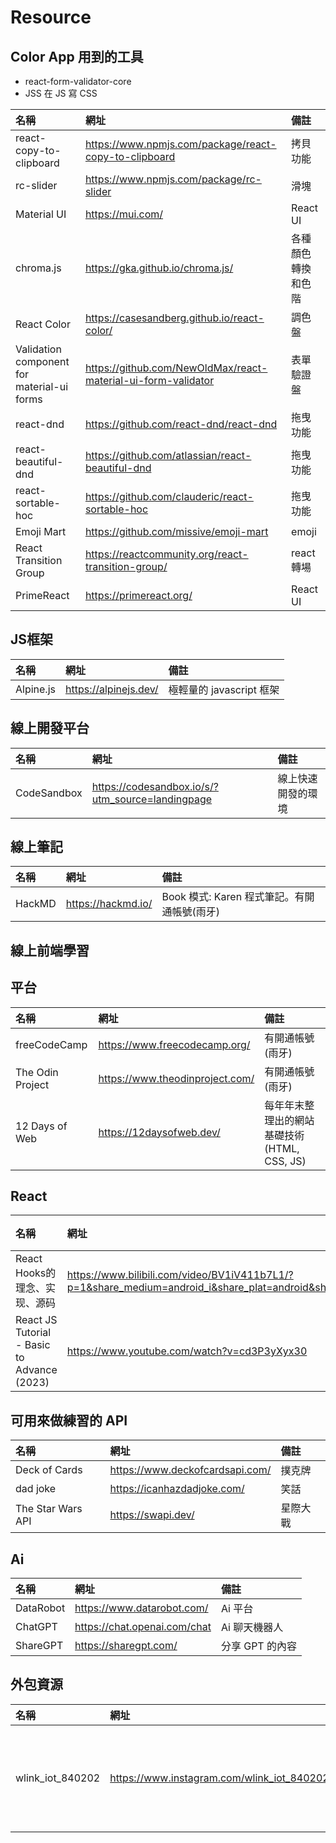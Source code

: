 # Resource

## Color App 用到的工具

- react-form-validator-core
- JSS 在 JS 寫 CSS

| 名稱                                       | 網址                                                          | 備註               |
| :----------------------------------------- | :------------------------------------------------------------ | :----------------- |
| react-copy-to-clipboard                    | https://www.npmjs.com/package/react-copy-to-clipboard         | 拷貝功能           |
| rc-slider                                  | https://www.npmjs.com/package/rc-slider                       | 滑塊               |
| Material UI                                | https://mui.com/                                              | React UI           |
| chroma.js                                  | https://gka.github.io/chroma.js/                              | 各種顏色轉換和色階 |
| React Color                                | https://casesandberg.github.io/react-color/                   | 調色盤             |
| Validation component for material-ui forms | https://github.com/NewOldMax/react-material-ui-form-validator | 表單驗證盤         |
| react-dnd                                  | https://github.com/react-dnd/react-dnd                        | 拖曳功能           |
| react-beautiful-dnd                        | https://github.com/atlassian/react-beautiful-dnd              | 拖曳功能           |
| react-sortable-hoc                         | https://github.com/clauderic/react-sortable-hoc               | 拖曳功能           |
| Emoji Mart                                 | https://github.com/missive/emoji-mart                         | emoji              |
| React Transition Group                     | https://reactcommunity.org/react-transition-group/            | react 轉場         |
| PrimeReact                                 | https://primereact.org/                                       | React UI           |

## JS框架
| 名稱        | 網址                                             | 備註               |
| :---------- | :----------------------------------------------- | :----------------- |
| Alpine.js | https://alpinejs.dev/ | 極輕量的 javascript 框架 |

## 線上開發平台

| 名稱        | 網址                                             | 備註               |
| :---------- | :----------------------------------------------- | :----------------- |
| CodeSandbox | https://codesandbox.io/s/?utm_source=landingpage | 線上快速開發的環境 |

## 線上筆記

| 名稱   | 網址               | 備註                                        |
| :----- | :----------------- | :------------------------------------------ |
| HackMD | https://hackmd.io/ | Book 模式: Karen 程式筆記。有開通帳號(雨牙) |

## 線上前端學習

## 平台

| 名稱             | 網址                            | 備註                                        |
| :--------------- | :------------------------------ | :------------------------------------------ |
| freeCodeCamp     | https://www.freecodecamp.org/   | 有開通帳號(雨牙)                            |
| The Odin Project | https://www.theodinproject.com/ | 有開通帳號(雨牙)                            |
| 12 Days of Web   | https://12daysofweb.dev/        | 每年年末整理出的網站基礎技術(HTML, CSS, JS) |

## React 
| 名稱             | 網址                            | 備註                                        |
| :--------------- | :------------------------------ | :------------------------------------------ |
| React Hooks的理念、实现、源码     | https://www.bilibili.com/video/BV1iV411b7L1/?p=1&share_medium=android_i&share_plat=android&share_source=LINE&share_tag=s_i&timestamp=1678205353&unique_k=oRVKZXk   |                             |
| React JS Tutorial - Basic to Advance (2023)     | https://www.youtube.com/watch?v=cd3P3yXyx30   |                             |

## 可用來做練習的 API

| 名稱              | 網址                            | 備註     |
| :---------------- | :------------------------------ | :------- |
| Deck of Cards     | https://www.deckofcardsapi.com/ | 撲克牌   |
| dad joke          | https://icanhazdadjoke.com/     | 笑話     |
| The Star Wars API | https://swapi.dev/              | 星際大戰 |

## Ai

| 名稱      | 網址                         | 備註            |
| :-------- | :--------------------------- | :-------------- |
| DataRobot | https://www.datarobot.com/   | Ai 平台         |
| ChatGPT   | https://chat.openai.com/chat | Ai 聊天機器人   |
| ShareGPT  | https://sharegpt.com/        | 分享 GPT 的內容 |

## 外包資源

| 名稱      | 網址                         | 備註            |
| :-------- | :--------------------------- | :-------------- |
| wlink_iot_840202 | https://www.instagram.com/wlink_iot_840202/   | 程式設計接案一人工作室(IOT)         |